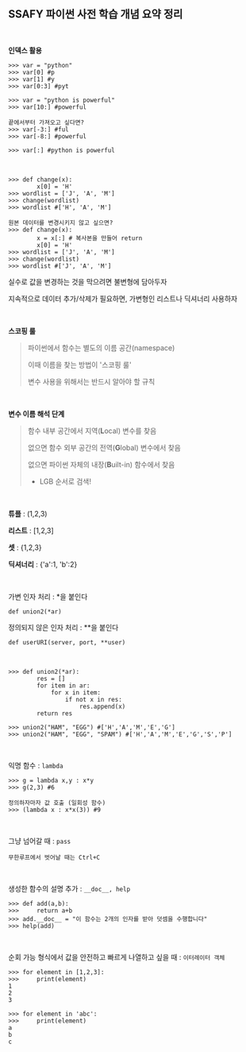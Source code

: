 ## SSAFY 파이썬 사전 학습 개념 요약 정리

<br/>

**인덱스 활용**

```
>>> var = "python"
>>> var[0] #p
>>> var[1] #y
>>> var[0:3] #pyt

>>> var = "python is powerful"
>>> var[10:] #powerful

끝에서부터 가져오고 싶다면?
>>> var[-3:] #ful
>>> var[-8:] #powerful

>>> var[:] #python is powerful
```

<br/>

```
>>> def change(x):
		x[0] = 'H'
>>> wordlist = ['J', 'A', 'M']
>>> change(wordlist)
>>> wordlist #['H', 'A', 'M']

원본 데이터를 변경시키지 않고 싶으면?
>>> def change(x):
		x = x[:] # 복사본을 만들어 return
		x[0] = 'H'
>>> wordlist = ['J', 'A', 'M']
>>> change(wordlist)
>>> wordlist #['J', 'A', 'M']
```

실수로 값을 변경하는 것을 막으려면 불변형에 담아두자

지속적으로 데이터 추가/삭제가 필요하면, 가변형인 리스트나 딕셔너리 사용하자

<br/>

**스코핑 룰**

> 파이썬에서 함수는 별도의 이름 공간(namespace)
>
> 이때 이름을 찾는 방법이 '스코핑 룰'
>
> 변수 사용을 위해서는 반드시 알아야 할 규칙

<br/>

**변수 이름 해석 단계**

> 함수 내부 공간에서 지역(**L**ocal) 변수를 찾음
>
> 없으면 함수 외부 공간의 전역(**G**lobal) 변수에서 찾음
>
> 없으면 파이썬 자체의 내장(**B**uilt-in) 함수에서 찾음
>
> - LGB 순서로 검색!

<br/>

**튜플** : (1,2,3)

**리스트** : [1,2,3]

**셋** : {1,2,3}

**딕셔너리** : {'a':1, 'b':2}

<br/>

가변 인자 처리 : *을 붙인다

`def union2(*ar)`

정의되지 않은 인자 처리 : **을 붙인다

`def userURI(server, port, **user)`

<br/>

```
>>> def union2(*ar):
		res = []
		for item in ar:
			for x in item:
				if not x in res:
					res.append(x)
		return res

>>> union2("HAM", "EGG") #['H','A','M','E','G']
>>> union2("HAM", "EGG", "SPAM") #['H','A','M','E','G','S','P']
```

<br/>

익명 함수 : `lambda`

```
>>> g = lambda x,y : x*y
>>> g(2,3) #6

정의하자마자 값 호출 (일회성 함수)
>>> (lambda x : x*x(3)) #9
```

<br/>

그냥 넘어갈 때 : `pass`

```
무한루프에서 벗어날 때는 Ctrl+C
```

<br/>

생성한 함수의 설명 추가 : `__doc__, help`

```
>>> def add(a,b):
>>> 	return a+b
>>> add.__doc__ = "이 함수는 2개의 인자를 받아 덧셈을 수행합니다"
>>> help(add)
```

<br/>

순회 가능 형식에서 값을 안전하고 빠르게 나열하고 싶을 때 : `이터레이터 객체`

```
>>> for element in [1,2,3]:
>>> 	print(element)
1
2
3

>>> for element in 'abc':
>>> 	print(element)
a
b
c
```

<br/>